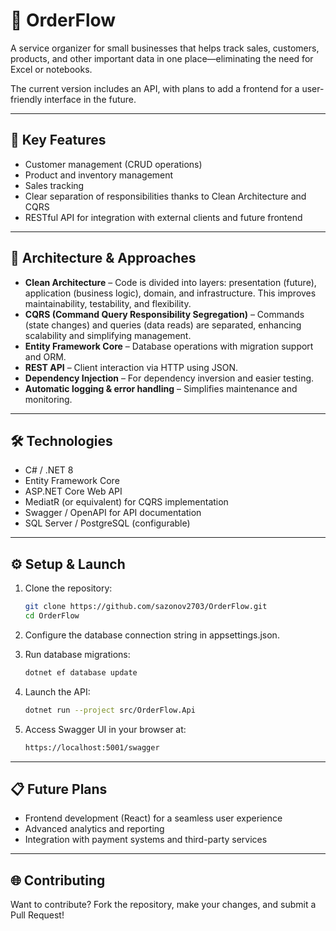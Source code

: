 # 🚀 OrderFlow  

A service organizer for small businesses that helps track sales, customers, products, and other important data in one place—eliminating the need for Excel or notebooks.  

The current version includes an API, with plans to add a frontend for a user-friendly interface in the future.  

---  

## 🧩 Key Features  

- Customer management (CRUD operations)  
- Product and inventory management  
- Sales tracking  
- Clear separation of responsibilities thanks to Clean Architecture and CQRS  
- RESTful API for integration with external clients and future frontend  

---  

## 🧱 Architecture & Approaches  

- **Clean Architecture** – Code is divided into layers: presentation (future), application (business logic), domain, and infrastructure. This improves maintainability, testability, and flexibility.  
- **CQRS (Command Query Responsibility Segregation)** – Commands (state changes) and queries (data reads) are separated, enhancing scalability and simplifying management.  
- **Entity Framework Core** – Database operations with migration support and ORM.  
- **REST API** – Client interaction via HTTP using JSON.  
- **Dependency Injection** – For dependency inversion and easier testing.  
- **Automatic logging & error handling** – Simplifies maintenance and monitoring.  

---  

## 🛠 Technologies  

- C# / .NET 8  
- Entity Framework Core  
- ASP.NET Core Web API  
- MediatR (or equivalent) for CQRS implementation  
- Swagger / OpenAPI for API documentation  
- SQL Server / PostgreSQL (configurable)  

---  

## ⚙ Setup & Launch  

1. Clone the repository:  
   ```bash
   git clone https://github.com/sazonov2703/OrderFlow.git  
   cd OrderFlow
   
2. Configure the database connection string in appsettings.json.
   
3. Run database migrations:
   ```bash
   dotnet ef database update

4. Launch the API:
   ```bash
   dotnet run --project src/OrderFlow.Api

5. Access Swagger UI in your browser at:
   ```bash
   https://localhost:5001/swagger

---

## 📋 Future Plans
- Frontend development (React) for a seamless user experience
- Advanced analytics and reporting
- Integration with payment systems and third-party services

---

## 🌐 Contributing

Want to contribute? Fork the repository, make your changes, and submit a Pull Request!
